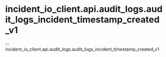 # incident_io_client.api.audit_logs.audit_logs_incident_timestamp_created_v1

::: incident_io_client.api.audit_logs.audit_logs_incident_timestamp_created_v1

